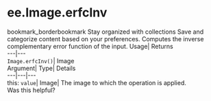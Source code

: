  
#  ee.Image.erfcInv 
bookmark_borderbookmark Stay organized with collections  Save and categorize content based on your preferences.
Computes the inverse complementary error function of the input. 
Usage| Returns  
---|---  
`Image.erfcInv()`| Image  
Argument| Type| Details  
---|---|---  
this: `value`| Image| The image to which the operation is applied.  
Was this helpful?
